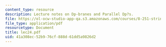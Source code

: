 ```yaml
---
content_type: resource
description: Lecture notes on Dp-branes and Parallel Dp?s.
file: https://ol-ocw-studio-app-qa.s3.amazonaws.com/courses/8-251-string-theory-for-undergraduates-spring-2007/41a308ec52b976cf888d61dd5a9826d2_lec24.pdf
file_type: application/pdf
resourcetype: Document
title: lec24.pdf
uid: 41a308ec-52b9-76cf-888d-61dd5a9826d2
---
```

